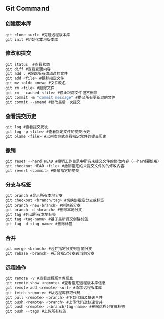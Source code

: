 ## Git Command###  创建版本库```cgit clone <url> #克隆远程版本库git init #初始化本地版本库```### 修改和提交```cgit status  #查看状态git diff #查看变更内容git add . #跟踪所有改动过的文件git add <file> #跟踪指定文件git mv <old> <new> #文件改名git rm <file> #删除文件git rm --cached <file> #停止跟踪文件但不删除git commit -m "commit message" #提交所有更新过的文件git commit --amend #修改最后一次提交```### 查看提交历史```cgit log #查看提交历史git log -p <file> #查看指定文件的提交历史
git blame <file> #以列表方式查看指定文件的提交历史```### 撤销```cgit reset --hard HEAD #撤销工作目录中所有未提交文件的修改内容（--hard要慎用）git checkout HEAD <file> #撤销指定的未提交文件的的修改内容git revert <commit> #撤销指定的提交```###  分支与标签```cgit branch #显示所有本地分支git checkout <branch/tag> #切换到指定分支或标签git branch <new-branch> #创建新分支git branch -d <branch> #删除本地分支git tag #列出所有本地标签git tag <tag-name> #基于最新提交创建标签git tag -d <tag-name> #删除标签```### 合并```cgit merge <branch> #合并指定分支到当前分支git rebase <branch> #衍合指定分支到当前分支```### 远程操作```cgit remote -v #查看远程版本库信息git remote show <remote> #查看指定远程版本库信息git remote add <remote> <url> #添加远程版本库git fetch <remote> #从远程库获取代码git pull <remote> <branch> #下载代码及快速合并git push <remote> <branch> #上传代码及快速合并git push <remote> :<branch/tag-name> #删除远程分支或标签git push --tags #上传所有标签```